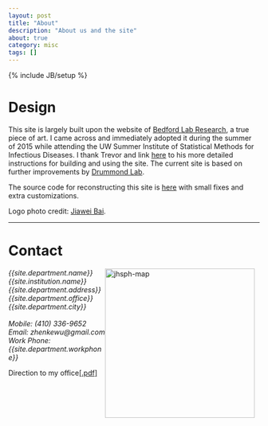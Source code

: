 ```yaml
---
layout: post
title: "About"
description: "About us and the site"
about: true
category: misc
tags: []
---
```

{% include JB/setup %}

<div class="bigspacer"></div>
<div class="bigspacer"></div>

<a name="about"></a>

# Design


This site is largely built upon the website of [Bedford Lab Research](http://bedford.io/), a true piece of art. I came across and immediately adopted it during the summer of 2015 while attending the UW Summer Institute of Statistical Methods for Infectious Diseases. I thank Trevor and link [here](http://bedford.io/misc/about/) to his more detailed instructions for building and using the site. The current site is based on further improvements by [Drummond Lab](http://drummondlab.org/). 

The source code for reconstructing this site is [here](https://github.com/zhenkewu/zhenkewu.github.io) with small
fixes and extra customizations.

Logo photo credit: [Jiawei Bai](http://www.biostat.jhsph.edu/~jbai/index.html).

<div class="bigspacer"></div>
<hr/>
<div class="bigspacer"></div>


<a name="contact"></a>

# Contact

<!-- [<img style="float:right;margin:0 10px 10px 0" src="/assets/images/jhsph-map.png">](https://goo.gl/7O9bZp =300x) -->

[<img src="{{site.department.map-image}}" alt="jhsph-map" style="width: 300px; float:right; margin:0 10px 10px 0"/>]({{site.department.map}})

<address>
{{site.department.name}}<br>
{{site.institution.name}}<br>
{{site.department.address}}<br>
{{site.department.office}}<br>
{{site.department.city}}<br>
<br>
Mobile: (410) 336-9652<br>
Email: zhenkewu<span style="display:none">obfuscate</span>@gmail.com<br>
Work Phone: {{site.department.workphone}}
</address>

Direction to my office[[.pdf]](assets/pdfs/team/zhenkewu-office.pdf)

<!-- ![company-image]({{site.department.logo}}){:class="img-responsive"} -->

<div class="bigspacer"></div>
<div class="bigspacer"></div>
<div class="bigspacer"></div>




